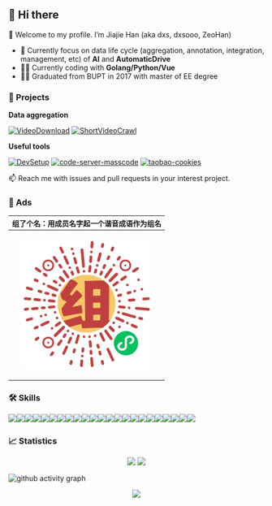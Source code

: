 ## :wave: Hi there

:tada: Welcome to my profile. I’m Jiajie Han (aka dxs, dxsooo, ZeoHan)

- :monocle_face: Currently focus on data life cycle (aggregation, annotation, integration, management, etc) of **AI** and **AutomaticDrive**
- :man_technologist: Currently coding with **Golang/Python/Vue**
- :man_student: Graduated from BUPT in 2017 with master of EE degree

### :rocket: Projects

<!-- #### :: data life cycle -->

**Data aggregation**

[![VideoDownload](https://github-readme-stats.vercel.app/api/pin/?username=dxsooo&repo=VideoDownload)](https://github.com/dxsooo/VideoDownload)
[![ShortVideoCrawl](https://github-readme-stats.vercel.app/api/pin/?username=dxsooo&repo=ShortVideoCrawl)](https://github.com/dxsooo/ShortVideoCrawl)
<!-- [![ImageCrawl](https://github-readme-stats.vercel.app/api/pin/?username=dxsooo&repo=ImageCrawl)](https://github.com/dxsooo/ImageCrawl) -->

**Useful tools**

<!-- [![docker-qt](https://github-readme-stats.vercel.app/api/pin/?username=dxsooo&repo=docker-qt)](https://github.com/dxsooo/docker-qt) -->

[![DevSetup](https://github-readme-stats.vercel.app/api/pin/?username=dxsooo&repo=DevSetup)](https://github.com/dxsooo/DevSetup)
[![code-server-masscode](https://github-readme-stats.vercel.app/api/pin/?username=dxsooo&repo=code-server-masscode)](https://github.com/dxsooo/code-server-masscode)
[![taobao-cookies](https://github-readme-stats.vercel.app/api/pin/?username=dxsooo&repo=taobao-cookies)](https://github.com/dxsooo/taobao-cookies)

<!-- **Other applications**

[![nCoVOutBreak](https://github-readme-stats.vercel.app/api/pin/?username=dxsooo&repo=nCoVOutBreak)](https://github.com/dxsooo/nCoVOutBreak) -->

:mailbox: Reach me with issues and pull requests in your interest project.

### :mega: Ads

|组了个名：用成员名字起一个谐音成语作为组名|
|-|
|<p align="center"><img src="./assets/gh_72fdb25cc237_258.jpg"/></p>|

### :hammer_and_wrench: Skills

<!-- **Languages, frameworks and libraries** -->

<img src='https://cdn.jsdelivr.net/gh/devicons/devicon/icons/go/go-original.svg' width=32><img src='https://cdn.jsdelivr.net/gh/devicons/devicon/icons/python/python-original.svg' width=32><img src='https://cdn.jsdelivr.net/gh/devicons/devicon/icons/cplusplus/cplusplus-original.svg' width=32><img src="https://cdn.jsdelivr.net/gh/devicons/devicon/icons/vuejs/vuejs-original.svg" width=32><img src="https://cdn.jsdelivr.net/gh/devicons/devicon/icons/typescript/typescript-original.svg" width=32><img src='https://cdn.jsdelivr.net/gh/devicons/devicon/icons/javascript/javascript-original.svg' width=32><img src='https://cdn.jsdelivr.net/gh/devicons/devicon/icons/bash/bash-original.svg' width=32><img src='https://cdn.jsdelivr.net/gh/devicons/devicon/icons/markdown/markdown-original.svg' width=32><img src='https://cdn.jsdelivr.net/gh/devicons/devicon/icons/qt/qt-original.svg' width=32><img src='https://cdn.jsdelivr.net/gh/devicons/devicon/icons/fastapi/fastapi-original.svg' width=32><img src='https://cdn.jsdelivr.net/gh/devicons/devicon/icons/django/django-plain.svg' width=32><img src='https://cdn.jsdelivr.net/gh/devicons/devicon/icons/flask/flask-original.svg' width=32><img src='https://cdn.jsdelivr.net/gh/devicons/devicon/icons/vscode/vscode-original.svg' width=32><img src='https://cdn.jsdelivr.net/gh/devicons/devicon/icons/docker/docker-original.svg' width=32><img src='https://cdn.jsdelivr.net/gh/devicons/devicon/icons/git/git-original.svg' width=32><img src='https://cdn.jsdelivr.net/gh/devicons/devicon/icons/kubernetes/kubernetes-plain.svg' width=32><img src='https://cdn.jsdelivr.net/gh/devicons/devicon/icons/github/github-original.svg' width=32><img src='https://cdn.jsdelivr.net/gh/devicons/devicon/icons/gitlab/gitlab-original.svg' width=32><img src='https://cdn.jsdelivr.net/gh/devicons/devicon/icons/linux/linux-original.svg' width=32><img src='https://cdn.jsdelivr.net/gh/devicons/devicon/icons/nginx/nginx-original.svg' width=32><img src='https://cdn.jsdelivr.net/gh/devicons/devicon/icons/mysql/mysql-original.svg' width=32><img src='https://cdn.jsdelivr.net/gh/devicons/devicon/icons/mongodb/mongodb-original.svg' width=32><img src='https://cdn.jsdelivr.net/gh/devicons/devicon/icons/redis/redis-original.svg' width=32>

<!-- **Tools, databases and storage** -->

### :chart_with_upwards_trend: Statistics

<p align="center">
<img src="https://github-readme-stats.vercel.app/api/?username=dxsooo&show_icons=true&include_all_commits=true&count_private=true&line_height=20" />
<img src="https://github-readme-stats.vercel.app/api/top-langs/?username=dxsooo&layout=compact&langs_count=6" />
</p>

![github activity graph](https://github-readme-activity-graph.vercel.app/graph?username=dxsooo&theme=github)

<p align="center">
<img src="https://github-profile-trophy.vercel.app/?username=dxsooo&&column=-1&margin-w=13" />
</p>
